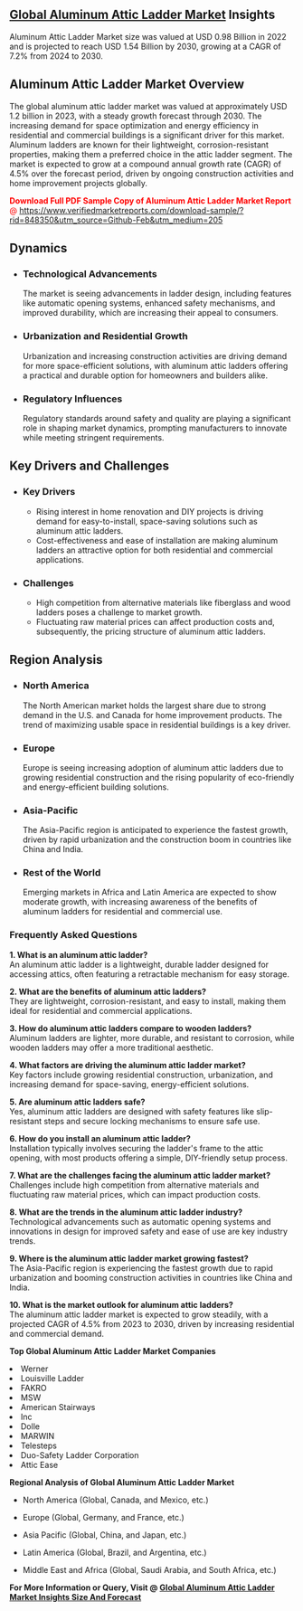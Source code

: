 <h2><a href="https://www.verifiedmarketreports.com/download-sample/?rid=848350&amp;utm_source=Github&amp;utm_medium=205" target="_blank">Global Aluminum Attic Ladder Market</a> Insights</h2><p>Aluminum Attic Ladder Market size was valued at USD 0.98 Billion in 2022 and is projected to reach USD 1.54 Billion by 2030, growing at a CAGR of 7.2% from 2024 to 2030.</p><p> <h2>Aluminum Attic Ladder Market Overview</h2> <p>The global aluminum attic ladder market was valued at approximately USD 1.2 billion in 2023, with a steady growth forecast through 2030. The increasing demand for space optimization and energy efficiency in residential and commercial buildings is a significant driver for this market. Aluminum ladders are known for their lightweight, corrosion-resistant properties, making them a preferred choice in the attic ladder segment. The market is expected to grow at a compound annual growth rate (CAGR) of 4.5% over the forecast period, driven by ongoing construction activities and home improvement projects globally.</p> <p><p><span class=""><span style="color: #ff0000;"><strong>Download Full PDF Sample Copy of Aluminum Attic Ladder Market Report</strong> @ </span><a href="https://www.verifiedmarketreports.com/download-sample/?rid=848350&amp;utm_source=Github-Feb&amp;utm_medium=205" target="_blank">https://www.verifiedmarketreports.com/download-sample/?rid=848350&amp;utm_source=Github-Feb&amp;utm_medium=205</a></span></p></p> <h2>Dynamics</h2> <ul> <li><h3>Technological Advancements</h3> The market is seeing advancements in ladder design, including features like automatic opening systems, enhanced safety mechanisms, and improved durability, which are increasing their appeal to consumers.</li> <li><h3>Urbanization and Residential Growth</h3> Urbanization and increasing construction activities are driving demand for more space-efficient solutions, with aluminum attic ladders offering a practical and durable option for homeowners and builders alike.</li> <li><h3>Regulatory Influences</h3> Regulatory standards around safety and quality are playing a significant role in shaping market dynamics, prompting manufacturers to innovate while meeting stringent requirements.</li> </ul> <h2>Key Drivers and Challenges</h2> <ul> <li><h3>Key Drivers</h3> <ul> <li>Rising interest in home renovation and DIY projects is driving demand for easy-to-install, space-saving solutions such as aluminum attic ladders.</li> <li>Cost-effectiveness and ease of installation are making aluminum ladders an attractive option for both residential and commercial applications.</li> </ul> </li> <li><h3>Challenges</h3> <ul> <li>High competition from alternative materials like fiberglass and wood ladders poses a challenge to market growth.</li> <li>Fluctuating raw material prices can affect production costs and, subsequently, the pricing structure of aluminum attic ladders.</li> </ul> </li> </ul> <h2>Region Analysis</h2> <ul> <li><h3>North America</h3> The North American market holds the largest share due to strong demand in the U.S. and Canada for home improvement products. The trend of maximizing usable space in residential buildings is a key driver.</li> <li><h3>Europe</h3> Europe is seeing increasing adoption of aluminum attic ladders due to growing residential construction and the rising popularity of eco-friendly and energy-efficient building solutions.</li> <li><h3>Asia-Pacific</h3> The Asia-Pacific region is anticipated to experience the fastest growth, driven by rapid urbanization and the construction boom in countries like China and India.</li> <li><h3>Rest of the World</h3> Emerging markets in Africa and Latin America are expected to show moderate growth, with increasing awareness of the benefits of aluminum ladders for residential and commercial use.</li> </ul> <h3>Frequently Asked Questions</h3> <p><b>1. What is an aluminum attic ladder?</b><br> An aluminum attic ladder is a lightweight, durable ladder designed for accessing attics, often featuring a retractable mechanism for easy storage.</p> <p><b>2. What are the benefits of aluminum attic ladders?</b><br> They are lightweight, corrosion-resistant, and easy to install, making them ideal for residential and commercial applications.</p> <p><b>3. How do aluminum attic ladders compare to wooden ladders?</b><br> Aluminum ladders are lighter, more durable, and resistant to corrosion, while wooden ladders may offer a more traditional aesthetic.</p> <p><b>4. What factors are driving the aluminum attic ladder market?</b><br> Key factors include growing residential construction, urbanization, and increasing demand for space-saving, energy-efficient solutions.</p> <p><b>5. Are aluminum attic ladders safe?</b><br> Yes, aluminum attic ladders are designed with safety features like slip-resistant steps and secure locking mechanisms to ensure safe use.</p> <p><b>6. How do you install an aluminum attic ladder?</b><br> Installation typically involves securing the ladder's frame to the attic opening, with most products offering a simple, DIY-friendly setup process.</p> <p><b>7. What are the challenges facing the aluminum attic ladder market?</b><br> Challenges include high competition from alternative materials and fluctuating raw material prices, which can impact production costs.</p> <p><b>8. What are the trends in the aluminum attic ladder industry?</b><br> Technological advancements such as automatic opening systems and innovations in design for improved safety and ease of use are key industry trends.</p> <p><b>9. Where is the aluminum attic ladder market growing fastest?</b><br> The Asia-Pacific region is experiencing the fastest growth due to rapid urbanization and booming construction activities in countries like China and India.</p> <p><b>10. What is the market outlook for aluminum attic ladders?</b><br> The aluminum attic ladder market is expected to grow steadily, with a projected CAGR of 4.5% from 2023 to 2030, driven by increasing residential and commercial demand.</p> </p><p><strong>Top Global Aluminum Attic Ladder Market Companies</strong></p><div data-test-id=""><p><li>Werner</li><li> Louisville Ladder</li><li> FAKRO</li><li> MSW</li><li> American Stairways</li><li> Inc</li><li> Dolle</li><li> MARWIN</li><li> Telesteps</li><li> Duo-Safety Ladder Corporation</li><li> Attic Ease</li></p><div><strong>Regional Analysis of&nbsp;Global Aluminum Attic Ladder Market</strong></div><ul><li dir="ltr"><p dir="ltr">North America&nbsp;(Global, Canada, and Mexico, etc.)</p></li><li dir="ltr"><p dir="ltr">Europe (Global, Germany, and France, etc.)</p></li><li dir="ltr"><p dir="ltr">Asia Pacific&nbsp;(Global, China, and Japan, etc.)</p></li><li dir="ltr"><p dir="ltr">Latin America&nbsp;(Global, Brazil, and Argentina, etc.)</p></li><li dir="ltr">Middle East and Africa&nbsp;(Global, Saudi Arabia, and South Africa, etc.)</li></ul><p><strong>For More Information or Query, Visit @&nbsp;</strong><strong><a href="https://www.verifiedmarketreports.com/product/aluminum-attic-ladder-market/?utm_source=Github&amp;utm_medium=205" target="_blank">Global Aluminum Attic Ladder Market Insights Size And Forecast</a></strong></p></div>
